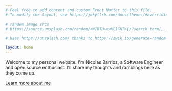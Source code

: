 ```yaml
---
# Feel free to add content and custom Front Matter to this file.
# To modify the layout, see https://jekyllrb.com/docs/themes/#overriding-theme-defaults

# random image srcs
# https://source.unsplash.com/random/<WIDTH>x<HEIGHT>[/?search_term[,...]]

# Uses https://unsplash.com/ thanks to https://awik.io/generate-random-images-unsplash-without-using-api/

layout: home
---
```


Welcome to my personal website. I'm Nicolas Barrios, a Software Engineer and open source enthusiast.
I'll share my thoughts and ramblings here as they come up.

[Learn more about me](about.md)
